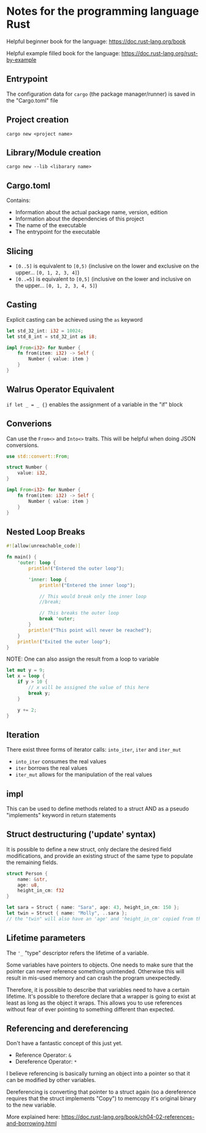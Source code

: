 # Notes for the programming language Rust
Helpful beginner book for the language: https://doc.rust-lang.org/book

Helpful example filled book for the language: https://doc.rust-lang.org/rust-by-example

## Entrypoint
The configuration data for `cargo` (the package manager/runner) is saved in the "Cargo.toml" file


## Project creation

`cargo new <project name>`

## Library/Module creation

`cargo new --lib <libarary name>`


## Cargo.toml

Contains:
* Information about the actual package name, version, edition
* Information about the dependencies of this project
* The name of the executable
* The entrypoint for the executable

## Slicing

* `[0..5]` is equivalent to `[0,5)` (inclusive on the lower and exclusive on the upper... `[0, 1, 2, 3, 4]`)
* `[0..=5]` is equivalent to `[0,5]` (inclusive on the lower and inclusive on the upper... `[0, 1, 2, 3, 4, 5]`)

## Casting

Explicit casting can be achieved using the `as` keyword

```rust
let std_32_int: i32 = 10024;
let std_8_int = std_32_int as i8; 
```

```rust
impl From<i32> for Number {
    fn from(item: i32) -> Self {
        Number { value: item }
    }
}
```

## Walrus Operator Equivalent

`if let _ = _ {}` enables the assignment of a variable in the "if" block


## Converions

Can use the `From<>` and `Into<>` traits. This will be helpful when doing JSON conversions.

```rust
use std::convert::From;

struct Number {
    value: i32,
}

impl From<i32> for Number {
    fn from(item: i32) -> Self {
        Number { value: item }
    }
}
```

## Nested Loop Breaks

```rust
#![allow(unreachable_code)]

fn main() {
    'outer: loop {
        println!("Entered the outer loop");

        'inner: loop {
            println!("Entered the inner loop");

            // This would break only the inner loop
            //break;

            // This breaks the outer loop
            break 'outer;
        }
        println!("This point will never be reached");
    }
    println!("Exited the outer loop");
}
```

NOTE: One can also assign the result from a loop to variable

```rust
let mut y = 9;
let x = loop { 
    if y > 10 {
        // x will be assigned the value of this here
        break y;
    }

    y += 2;
}
```

## Iteration

There exist three forms of iterator calls: `into_iter`, `iter` and `iter_mut`
* `into_iter` consumes the real values
* `iter` borrows the real values
* `iter_mut` allows for the manipulation of the real values

## impl

This can be used to define methods related to a struct AND as a pseudo "implements" keyword in return statements

## Struct destructuring ('update' syntax)

It is possible to define a new struct, only declare the desired field modifications, and provide an existing struct of the same type to populate the remaining fields.

```rust
struct Person {
    name: &str,
    age: u8,
    height_in_cm: f32
}

let sara = Struct { name: "Sara", age: 43, height_in_cm: 150 };
let twin = Struct { name: "Molly", ..sara };
// the "twin" will also have an 'age' and 'height_in_cm' copied from the sara instance 
```

## Lifetime parameters

The `'_` "type" descriptor refers the lifetime of a variable.

Some variables have pointers to objects. One needs to make sure that the pointer can never reference something unintended.
Otherwise this will result in mis-used memory and can crash the program unexpectedly.

Therefore, it is possible to describe that variables need to have a certain lifetime. It's possible to therefore declare that a wrapper is going to exist at least as long as the object it wraps. This allows you to use references without fear of ever pointing to something different than expected.

## Referencing and dereferencing

Don't have a fantastic concept of this just yet.

* Reference Operator: `&` 
* Dereference Operator: `*`

I believe referencing is basically turning an object into a pointer so that it can be modified by other variables.

Dereferencing is converting that pointer to a struct again (so a dereference requires that the struct implements "Copy") to memcopy it's original binary to the new variable. 

More explained here: https://doc.rust-lang.org/book/ch04-02-references-and-borrowing.html
